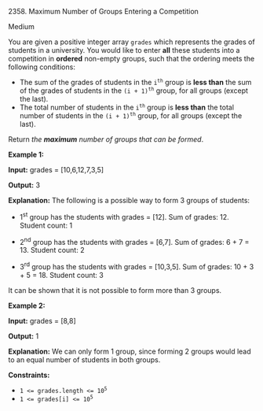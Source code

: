 2358\. Maximum Number of Groups Entering a Competition

Medium

You are given a positive integer array `grades` which represents the grades of students in a university. You would like to enter **all** these students into a competition in **ordered** non-empty groups, such that the ordering meets the following conditions:

*   The sum of the grades of students in the <code>i<sup>th</sup></code> group is **less than** the sum of the grades of students in the <code>(i + 1)<sup>th</sup></code> group, for all groups (except the last).
*   The total number of students in the <code>i<sup>th</sup></code> group is **less than** the total number of students in the <code>(i + 1)<sup>th</sup></code> group, for all groups (except the last).

Return _the **maximum** number of groups that can be formed_.

**Example 1:**

**Input:** grades = [10,6,12,7,3,5]

**Output:** 3

**Explanation:** The following is a possible way to form 3 groups of students:

- 1<sup>st</sup> group has the students with grades = [12]. Sum of grades: 12. Student count: 1

- 2<sup>nd</sup> group has the students with grades = [6,7]. Sum of grades: 6 + 7 = 13. Student count: 2

- 3<sup>rd</sup> group has the students with grades = [10,3,5]. Sum of grades: 10 + 3 + 5 = 18. Student count: 3

It can be shown that it is not possible to form more than 3 groups. 

**Example 2:**

**Input:** grades = [8,8]

**Output:** 1

**Explanation:** We can only form 1 group, since forming 2 groups would lead to an equal number of students in both groups. 

**Constraints:**

*   <code>1 <= grades.length <= 10<sup>5</sup></code>
*   <code>1 <= grades[i] <= 10<sup>5</sup></code>